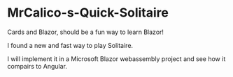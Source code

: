# MrCalico-s-Quick-Solitaire
Cards and Blazor, should be a fun way to learn Blazor!

I found a new and fast way to play Solitaire.  

I will implement it in a Microsoft Blazor webassembly project and see how it compairs to Angular.
